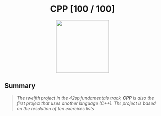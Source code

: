 <div align="center"><h1>CPP [100 / 100]</h1></div>

<div align="center">
   <a href="https://github.com/ArthurSobreira/42_CPP" target="_blank">
      <img height=170 src="https://github.com/ayogun/42-project-badges/blob/main/badges/cppm.png" hspace = "10">
   </a>
</div>

## Summary

> <i>The twelfth project in the 42sp fundamentals track, <strong>CPP</strong> is also the first project that uses another language (C++). </i>
> <i>The project is based on the resolution of ten exercices lists </i>
> <i> </i>
> <i> </i>

<br>
